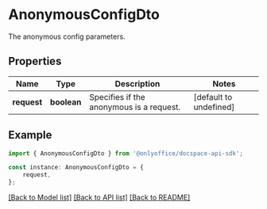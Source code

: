 # AnonymousConfigDto

The anonymous config parameters.

## Properties

Name | Type | Description | Notes
------------ | ------------- | ------------- | -------------
**request** | **boolean** | Specifies if the anonymous is a request. | [default to undefined]

## Example

```typescript
import { AnonymousConfigDto } from '@onlyoffice/docspace-api-sdk';

const instance: AnonymousConfigDto = {
    request,
};
```

[[Back to Model list]](../README.md#documentation-for-models) [[Back to API list]](../README.md#documentation-for-api-endpoints) [[Back to README]](../README.md)
